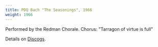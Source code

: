 ```yaml
---
title: PDQ Bach "The Seasonings", 1966
weight: 1966
---
```

Performed by the Redman Chorale. Chorus: "Tarragon of virtue is full"

Details on [Discogs](https://www.discogs.com/artist/692364-PDQ-Bach).
